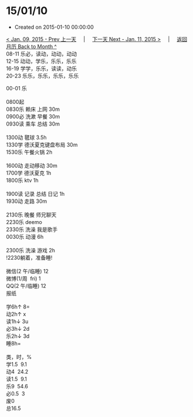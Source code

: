 # 15/01/10

- Created on 2015-01-10 00:00:00

[< Jan. 09, 2015 - Prev 上一天](/lifelogs/2015/01/d09.md) &nbsp; &nbsp; | &nbsp; &nbsp; [下一天 Next - Jan. 11, 2015 >](/lifelogs/2015/01/d11.md) &nbsp; &nbsp; |  &nbsp; &nbsp; [返回月历 Back to Month ^](/lifelogs/2015/01/index.md)
<br/>08-11 乐必，读动，动动，动动<br/>12-15 动动，学乐，乐乐，乐乐<br/>16-19 学学，乐乐，读读，动乐<br/>20-23 乐乐，乐乐，乐乐，乐乐</div><div>00-01 乐<br/><div><br/></div>0800起<br/>0830乐 赖床 上网 30m<br/>0900必 洗漱 早餐 30m<br/>0930读 乘车 总结 30m<div><br/></div>1300动 毽球 3.5h<br/>1330学 德沃夏克键盘布局 30m<br/>1530乐 午餐火锅 2h<div><br/></div>1600动 走动移动 30m<br/>1700学 德沃夏克 1h<br/>1800乐 ktv 1h<div><br/></div>1900读 记录 总结 日记 1h<br/>1930动 走路 30m</div><div><br/>2130乐 晚餐 师兄聊天</div><div>2230乐 deemo<div>2330乐 洗澡 我是歌手</div><div>0030乐 动漫 6h</div><div><br/></div>2300乐 洗澡 游戏 2h<br/>!2230躺着，准备睡!<div><br/></div>微信(2 午/临睡) 12<br/>微博(1/周  fri) 1<br/>QQ(2 午/临睡) 12<br/>报纸<div><br/></div>学6h↑ 8=<br/>动2h↑ x<br/>读1h↓ 3u<br/>必3h↓ 2d<br/>乐2h↓ 3d<br/>睡8h=<div><br/></div>类，时，%<br/>学1.5  9.1<br/>动4  24.2<br/>读1.5  9.1<br/>乐9  54.6<br/>必0.5  3<br/>废0<br/>总16.5</div>
